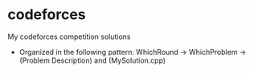 # codeforces
My codeforces competition solutions

- Organized in the following pattern: WhichRound -> WhichProblem -> (Problem Description) and (MySolution.cpp)
